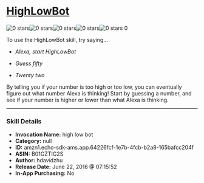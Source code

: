 # [HighLowBot](http://alexa.amazon.com/#skills/amzn1.echo-sdk-ams.app.64226fcf-1e7b-4fcb-b2a8-165bafcc204f)
![0 stars](../../images/ic_star_border_black_18dp_1x.png)![0 stars](../../images/ic_star_border_black_18dp_1x.png)![0 stars](../../images/ic_star_border_black_18dp_1x.png)![0 stars](../../images/ic_star_border_black_18dp_1x.png)![0 stars](../../images/ic_star_border_black_18dp_1x.png) 0

To use the HighLowBot skill, try saying...

* *Alexa, start HighLowBot*

* *Guess fifty*

* *Twenty two*

By telling you if your number is too high or too low, you can eventually figure out what number Alexa is thinking! Start by guessing a number, and see if your number is higher or lower than what Alexa is thinking.

***

### Skill Details

* **Invocation Name:** high low bot
* **Category:** null
* **ID:** amzn1.echo-sdk-ams.app.64226fcf-1e7b-4fcb-b2a8-165bafcc204f
* **ASIN:** B01GZTIG2S
* **Author:** hdavidzhu
* **Release Date:** June 22, 2016 @ 07:15:52
* **In-App Purchasing:** No

